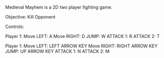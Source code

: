 Medieval Mayhem is a 2D two player fighting game. 

Objective: Kill Opponent

Controls:
  
  Player 1:
    Move LEFT: A
    Move RIGHT: D
    JUMP: W
    ATTACK 1: R
    ATTACK 2: T
  
  Player 1:
    Move LEFT: LEFT ARROW KEY
    Move RIGHT: RIGHT ARROW KEY
    JUMP: UP ARROW KEY
    ATTACK 1: N
    ATTACK 2: M
